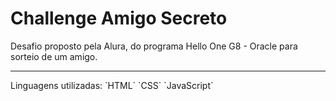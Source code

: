 <h1 allign="center">Challenge Amigo Secreto</h1>
Desafio proposto pela Alura, do programa Hello One G8 - Oracle para sorteio de um amigo.
<hr></hr>
Linguagens utilizadas:
`HTML`
`CSS`
`JavaScript`



